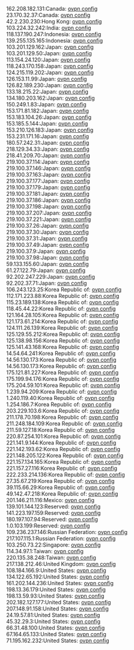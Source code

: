 162.208.182.131:Canada: [ovpn config](vpn/162_208_182_131.ovpn)  
23.170.32.37:Canada: [ovpn config](vpn/23_170_32_37.ovpn)  
42.2.230.230:Hong Kong: [ovpn config](vpn/42_2_230_230.ovpn)  
103.224.32.242:India: [ovpn config](vpn/103_224_32_242.ovpn)  
118.137.190.247:Indonesia: [ovpn config](vpn/118_137_190_247.ovpn)  
139.255.135.165:Indonesia: [ovpn config](vpn/139_255_135_165.ovpn)  
103.201.129.162:Japan: [ovpn config](vpn/103_201_129_162.ovpn)  
103.201.129.50:Japan: [ovpn config](vpn/103_201_129_50.ovpn)  
113.154.24.120:Japan: [ovpn config](vpn/113_154_24_120.ovpn)  
118.243.170.158:Japan: [ovpn config](vpn/118_243_170_158.ovpn)  
124.215.119.202:Japan: [ovpn config](vpn/124_215_119_202.ovpn)  
126.153.11.99:Japan: [ovpn config](vpn/126_153_11_99.ovpn)  
126.82.189.230:Japan: [ovpn config](vpn/126_82_189_230.ovpn)  
133.18.215.22:Japan: [ovpn config](vpn/133_18_215_22.ovpn)  
134.180.203.162:Japan: [ovpn config](vpn/134_180_203_162.ovpn)  
150.249.1.83:Japan: [ovpn config](vpn/150_249_1_83.ovpn)  
153.171.81.182:Japan: [ovpn config](vpn/153_171_81_182.ovpn)  
153.183.104.26:Japan: [ovpn config](vpn/153_183_104_26.ovpn)  
153.185.5.144:Japan: [ovpn config](vpn/153_185_5_144.ovpn)  
153.210.126.183:Japan: [ovpn config](vpn/153_210_126_183.ovpn)  
153.231.171.16:Japan: [ovpn config](vpn/153_231_171_16.ovpn)  
180.57.242.31:Japan: [ovpn config](vpn/180_57_242_31.ovpn)  
218.129.34.33:Japan: [ovpn config](vpn/218_129_34_33.ovpn)  
218.41.209.70:Japan: [ovpn config](vpn/218_41_209_70.ovpn)  
219.100.37.114:Japan: [ovpn config](vpn/219_100_37_114.ovpn)  
219.100.37.146:Japan: [ovpn config](vpn/219_100_37_146.ovpn)  
219.100.37.163:Japan: [ovpn config](vpn/219_100_37_163.ovpn)  
219.100.37.177:Japan: [ovpn config](vpn/219_100_37_177.ovpn)  
219.100.37.179:Japan: [ovpn config](vpn/219_100_37_179.ovpn)  
219.100.37.181:Japan: [ovpn config](vpn/219_100_37_181.ovpn)  
219.100.37.186:Japan: [ovpn config](vpn/219_100_37_186.ovpn)  
219.100.37.198:Japan: [ovpn config](vpn/219_100_37_198.ovpn)  
219.100.37.207:Japan: [ovpn config](vpn/219_100_37_207.ovpn)  
219.100.37.221:Japan: [ovpn config](vpn/219_100_37_221.ovpn)  
219.100.37.26:Japan: [ovpn config](vpn/219_100_37_26.ovpn)  
219.100.37.30:Japan: [ovpn config](vpn/219_100_37_30.ovpn)  
219.100.37.31:Japan: [ovpn config](vpn/219_100_37_31.ovpn)  
219.100.37.49:Japan: [ovpn config](vpn/219_100_37_49.ovpn)  
219.100.37.9:Japan: [ovpn config](vpn/219_100_37_9.ovpn)  
219.100.37.98:Japan: [ovpn config](vpn/219_100_37_98.ovpn)  
59.133.155.60:Japan: [ovpn config](vpn/59_133_155_60.ovpn)  
61.27.122.79:Japan: [ovpn config](vpn/61_27_122_79.ovpn)  
92.202.247.229:Japan: [ovpn config](vpn/92_202_247_229.ovpn)  
92.202.37.71:Japan: [ovpn config](vpn/92_202_37_71.ovpn)  
106.243.123.25:Korea Republic of: [ovpn config](vpn/106_243_123_25.ovpn)  
112.171.223.88:Korea Republic of: [ovpn config](vpn/112_171_223_88.ovpn)  
115.23.189.138:Korea Republic of: [ovpn config](vpn/115_23_189_138.ovpn)  
118.45.44.22:Korea Republic of: [ovpn config](vpn/118_45_44_22.ovpn)  
121.164.28.105:Korea Republic of: [ovpn config](vpn/121_164_28_105.ovpn)  
121.173.61.214:Korea Republic of: [ovpn config](vpn/121_173_61_214.ovpn)  
124.111.26.139:Korea Republic of: [ovpn config](vpn/124_111_26_139.ovpn)  
125.129.55.212:Korea Republic of: [ovpn config](vpn/125_129_55_212.ovpn)  
125.138.98.156:Korea Republic of: [ovpn config](vpn/125_138_98_156.ovpn)  
125.141.43.168:Korea Republic of: [ovpn config](vpn/125_141_43_168.ovpn)  
14.54.64.241:Korea Republic of: [ovpn config](vpn/14_54_64_241.ovpn)  
14.56.130.173:Korea Republic of: [ovpn config](vpn/14_56_130_173.ovpn)  
14.56.130.173:Korea Republic of: [ovpn config](vpn/14_56_130_173.ovpn)  
175.121.81.227:Korea Republic of: [ovpn config](vpn/175_121_81_227.ovpn)  
175.199.94.176:Korea Republic of: [ovpn config](vpn/175_199_94_176.ovpn)  
175.204.59.101:Korea Republic of: [ovpn config](vpn/175_204_59_101.ovpn)  
1.239.94.209:Korea Republic of: [ovpn config](vpn/1_239_94_209.ovpn)  
1.240.119.40:Korea Republic of: [ovpn config](vpn/1_240_119_40.ovpn)  
1.254.186.7:Korea Republic of: [ovpn config](vpn/1_254_186_7.ovpn)  
203.229.103.6:Korea Republic of: [ovpn config](vpn/203_229_103_6.ovpn)  
211.178.70.198:Korea Republic of: [ovpn config](vpn/211_178_70_198.ovpn)  
211.248.184.109:Korea Republic of: [ovpn config](vpn/211_248_184_109.ovpn)  
211.59.127.18:Korea Republic of: [ovpn config](vpn/211_59_127_18.ovpn)  
220.87.254.101:Korea Republic of: [ovpn config](vpn/220_87_254_101.ovpn)  
221.141.9.144:Korea Republic of: [ovpn config](vpn/221_141_9_144.ovpn)  
221.142.193.62:Korea Republic of: [ovpn config](vpn/221_142_193_62.ovpn)  
221.148.205.122:Korea Republic of: [ovpn config](vpn/221_148_205_122.ovpn)  
221.157.134.165:Korea Republic of: [ovpn config](vpn/221_157_134_165.ovpn)  
221.157.27.116:Korea Republic of: [ovpn config](vpn/221_157_27_116.ovpn)  
222.233.214.136:Korea Republic of: [ovpn config](vpn/222_233_214_136.ovpn)  
27.35.67.219:Korea Republic of: [ovpn config](vpn/27_35_67_219.ovpn)  
39.115.66.29:Korea Republic of: [ovpn config](vpn/39_115_66_29.ovpn)  
49.142.47.218:Korea Republic of: [ovpn config](vpn/49_142_47_218.ovpn)  
201.146.211.116:Mexico: [ovpn config](vpn/201_146_211_116.ovpn)  
139.101.144.123:Reserved: [ovpn config](vpn/139_101_144_123.ovpn)  
141.223.197.159:Reserved: [ovpn config](vpn/141_223_197_159.ovpn)  
180.197.107.94:Reserved: [ovpn config](vpn/180_197_107_94.ovpn)  
1.0.103.199:Reserved: [ovpn config](vpn/1_0_103_199.ovpn)  
109.236.237.146:Russian Federation: [ovpn config](vpn/109_236_237_146.ovpn)  
217.107.115.1:Russian Federation: [ovpn config](vpn/217_107_115_1.ovpn)  
103.250.73.22:Singapore: [ovpn config](vpn/103_250_73_22.ovpn)  
114.34.97.1:Taiwan: [ovpn config](vpn/114_34_97_1.ovpn)  
220.135.38.248:Taiwan: [ovpn config](vpn/220_135_38_248.ovpn)  
217.138.212.46:United Kingdom: [ovpn config](vpn/217_138_212_46.ovpn)  
108.184.166.9:United States: [ovpn config](vpn/108_184_166_9.ovpn)  
134.122.65.192:United States: [ovpn config](vpn/134_122_65_192.ovpn)  
161.202.144.236:United States: [ovpn config](vpn/161_202_144_236.ovpn)  
198.13.36.179:United States: [ovpn config](vpn/198_13_36_179.ovpn)  
198.13.59.93:United States: [ovpn config](vpn/198_13_59_93.ovpn)  
202.182.127.177:United States: [ovpn config](vpn/202_182_127_177.ovpn)  
207.148.91.158:United States: [ovpn config](vpn/207_148_91_158.ovpn)  
24.19.57.81:United States: [ovpn config](vpn/24_19_57_81.ovpn)  
45.32.29.3:United States: [ovpn config](vpn/45_32_29_3.ovpn)  
66.31.48.100:United States: [ovpn config](vpn/66_31_48_100.ovpn)  
67.164.65.133:United States: [ovpn config](vpn/67_164_65_133.ovpn)  
71.195.162.232:United States: [ovpn config](vpn/71_195_162_232.ovpn)  
